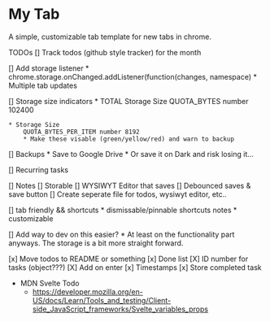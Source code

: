 # My Tab

A simple, customizable tab template for new tabs in chrome. 

TODOs
[] Track todos (github style tracker) for the month

[] Add storage listener
    * chrome.storage.onChanged.addListener(function(changes, namespace) 
    * Multiple tab updates

[] Storage size indicators
	* TOTAL Storage Size 
		QUOTA_BYTES number 102400

	* Storage Size 
		QUOTA_BYTES_PER_ITEM number 8192
		* Make these visable (green/yellow/red) and warn to backup

[] Backups
    * Save to Google Drive 
    * Or save it on Dark and risk losing it...

[] Recurring tasks

[] Notes
    [] Storable
	[] WYSIWYT Editor that saves
		[] Debounced saves & save button
	[] Create seperate file for todos, wysiwyt editor, etc..
	

[] tab friendly && shortcuts
	* dismissable/pinnable shortcuts notes
	* customizable

[] Add way to dev on this easier?
    * At least on the functionality part anyways. The storage is a bit more straight forward.

[x] Move todos to README or something
[x] Done list
[X] ID number for tasks (object???)
[X] Add on enter
[x] Timestamps
[x] Store completed task

* MDN Svelte Todo 
  * https://developer.mozilla.org/en-US/docs/Learn/Tools_and_testing/Client-side_JavaScript_frameworks/Svelte_variables_props